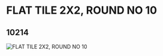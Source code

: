 # FLAT TILE 2X2, ROUND NO 10
## 10214
![FLAT TILE 2X2, ROUND NO 10](https://lc-www-live-s.legocdn.com/media/bricks/5/2/6052203.jpg)